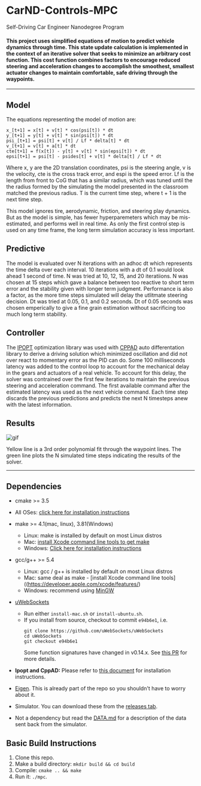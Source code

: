 # CarND-Controls-MPC
Self-Driving Car Engineer Nanodegree Program


#### This project uses simplified equations of motion to predict vehicle dynamics through time. This state update calculation is implemented in the context of an iterative solver that seeks to minimize an arbitrary cost function. This cost function combines factors to encourage reduced steering and acceleration changes to accomplish the smoothest, smallest actuator changes to maintain comfortable, safe driving through the waypoints.

---

## Model

The equations representing the model of motion are:

```
x_[t+1] = x[t] + v[t] * cos(psi[t]) * dt
y_[t+1] = y[t] + v[t] * sin(psi[t]) * dt
psi_[t+1] = psi[t] + v[t] / Lf * delta[t] * dt
v_[t+1] = v[t] + a[t] * dt
cte[t+1] = f(x[t]) - y[t] + v[t] * sin(epsi[t]) * dt
epsi[t+1] = psi[t] - psides[t] + v[t] * delta[t] / Lf * dt
```

Where x, y are the 2D translation coordinates, psi is the steering angle, v is the velocity, cte is the cross track error, and espi is the speed error.
Lf is the length from front to CoG that has a similar radius, which was tuned until the the radius formed by the simulating the model presented in the classroom matched the previous radius. T is the current time step, where t + 1 is the next time step.

This model ignores tire, aerodynamic, friction, and steering play dynamics. But as the model is simple, has fewer hyperparemeters which may be mis-estimated, and performs well in real time. As only the first control step is used on any time frame, the long term simulation accuracy is less important.


## Predictive

The model is evaluated over N iterations with an adhoc dt which represents the time delta over each interval. 10 iterations with a dt of 0.1 would look ahead 1 second of time. N was tried at 10, 12, 15, and 20 iteratiions. N was chosen at 15 steps which gave a balance between too reactive to short term error and the stability given with longer term judgment. Performance is also a factor, as the more time steps simulated will delay the utlitmate steering decision. Dt was tried at 0.05, 0.1, and 0.2 seconds. Dt of 0.05 seconds was chosen emperically to give a fine grain estimation without sacrificing too much long term stability.


## Controller

The [IPOPT](https://www.coin-or.org/download/source/Ipopt/Ipopt-3.12.7.zip) optimization library was used with [CPPAD](https://www.coin-or.org/CppAD/) auto differentation library to derive a driving solution which minimized oscillation and did not over react to momentary error as the PID can do. Some 100 milliseconds latency was added to the control loop to account for the mechanical delay in the gears and actuators of a real vehicle. To account for this delay, the solver was contrained over the first few iterations to maintain the previous steering and acceleration command. The first available command after the estimated latency was used as the next vehicle command. Each time step discards the previous predictions and predicts the next N timesteps anew with the latest information.

## Results

![gif](mpc_results.gif)

Yellow line is a 3rd order polynomial fit through the waypoint lines. The green line plots the N simulated time steps indicating the results of the solver.

----


## Dependencies

* cmake >= 3.5
 * All OSes: [click here for installation instructions](https://cmake.org/install/)
* make >= 4.1(mac, linux), 3.81(Windows)
  * Linux: make is installed by default on most Linux distros
  * Mac: [install Xcode command line tools to get make](https://developer.apple.com/xcode/features/)
  * Windows: [Click here for installation instructions](http://gnuwin32.sourceforge.net/packages/make.htm)
* gcc/g++ >= 5.4
  * Linux: gcc / g++ is installed by default on most Linux distros
  * Mac: same deal as make - [install Xcode command line tools]((https://developer.apple.com/xcode/features/)
  * Windows: recommend using [MinGW](http://www.mingw.org/)
* [uWebSockets](https://github.com/uWebSockets/uWebSockets)
  * Run either `install-mac.sh` or `install-ubuntu.sh`.
  * If you install from source, checkout to commit `e94b6e1`, i.e.
    ```
    git clone https://github.com/uWebSockets/uWebSockets
    cd uWebSockets
    git checkout e94b6e1
    ```
    Some function signatures have changed in v0.14.x. See [this PR](https://github.com/udacity/CarND-MPC-Project/pull/3) for more details.

* **Ipopt and CppAD:** Please refer to [this document](https://github.com/udacity/CarND-MPC-Project/blob/master/install_Ipopt_CppAD.md) for installation instructions.
* [Eigen](http://eigen.tuxfamily.org/index.php?title=Main_Page). This is already part of the repo so you shouldn't have to worry about it.
* Simulator. You can download these from the [releases tab](https://github.com/udacity/self-driving-car-sim/releases).
* Not a dependency but read the [DATA.md](./DATA.md) for a description of the data sent back from the simulator.


## Basic Build Instructions

1. Clone this repo.
2. Make a build directory: `mkdir build && cd build`
3. Compile: `cmake .. && make`
4. Run it: `./mpc`.

